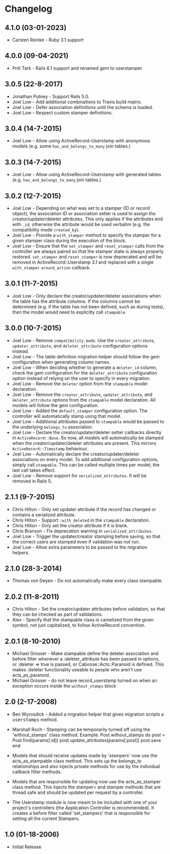  # Changelog
 ## 4.1.0 (03-01-2023)
  * Carsten Reinke    - Ruby 3.1 support

 ## 4.0.0 (09-04-2021)
  * Priit Tark        - Rails 6.1 support and renamed gem to userstamper

 ## 3.0.5 (22-8-2017)
  * Jonathan Putney   - Support Rails 5.0.
  * Joel Low          - Add additional combinations to Travis build matrix.
  * Joel Low          - Defer association definitions until the schema is loaded.
  * Joel Low          - Respect custom stamper definitions.

 ## 3.0.4 (14-7-2015)
  * Joel Low          - Allow using ActiveRecord-Userstamp with anonymous models (e.g. some 
                        `has_and_belongs_to_many` join tables.)
 
 ## 3.0.3 (14-7-2015)
  * Joel Low          - Allow using ActiveRecord-Userstamp with generated tables (e.g. 
                        `has_and_belongs_to_many` join tables.)

 ## 3.0.2 (12-7-2015)
  * Joel Low          - Depending on what was set to a stamper (ID or record object), the
                        association ID or association setter is used to assign the
                        creator/updater/deleter attributes. This only applies if the attributes
                        end with `_id`; otherwise the attribute would be used verbatim (e.g. the
                        compatibility mode `created_by`).
  * Joel Low          - Provide a `with_stamper` method to specify the stamper for a given
                        stamper class during the execution of the block.
  * Joel Low          - Ensure that the `set_stamper` and `reset_stamper` calls from the
                        controller are always paired so that the stamper state is always properly
                        restored. `set_stamper` and `reset_stamper` is now deprecated and will be
                        removed in ActiveRecord::Userstamp 3.1 and replaced with a single
                        `with_stamper` `around_action` callback.

 ## 3.0.1 (11-7-2015)
  * Joel Low          - Only declare the creator/updater/deleter associations when the table has
                        the attribute columns. If the columns cannot be determined (e.g. if the
                        table has not been defined, such as during tests), then the model would
                        need to explicitly call `stampable`.

 ## 3.0.0 (10-7-2015)
  * Joel Low          - Remove `compatibility_mode`. Use the `creator_attribute`,
                        `updater_attribute`, and `deleter_attribute` configuration options instead.
  * Joel Low          - The table definition migration helper should follow the gem configuration
                        when generating column names.
  * Joel Low          - When deciding whether to generate a `deleter_id` column, check the gem
                        configuration for the `deleter_attribute` configuration option instead of
                        relying on the user to specify in every migration.
  * Joel Low          - Remove the `deleter` option from the `stampable` model declaration.
  * Joel Low          - Remove the `creator_attribute`, `updater_attribute`, and `deleter_attribute`
                        options from the `stampable` model declaration. All models will follow
                        the gem configuration.
  * Joel Low          - Added the `default_stamper` configuration option. The controller will
                        automatically stamp using that model.
  * Joel Low          - Additional attributes passed to `stampable` would be passed to the
                        underlying `belongs_to` association.
  * Joel Low          - Declare the creator/updater/deleter setter callbacks directly in
                        `ActiveRecord::Base`. So now, all models will automatically be stamped
                        when the creator/updater/deleter attributes are present. This mirrors
                        `ActiveRecord::Timestamp` behaviour.
  * Joel Low          - Automatically declare the creator/updater/deleter associations on every
                        model. To add additional configuration options, simply call `stampable`.
                        This can be called multiple times per model; the last call takes effect.
  * Joel Low          - Remove support for `serialized_attributes`. It will be removed in Rails 5.

 ## 2.1.1 (9-7-2015)

  * Chris Hilton      - Only set updater attribute if the record has changed or contains a
                        serialized attribute.
  * Chris Hilton      - Support `:with_deleted` in the `stampable` declaration.
  * Chris Hilton      - Only set the creator attribute if it is blank.
  * Chris Branson     - Fix deprecation warning in `serialized_attributes`.
  * Joel Low          - Trigger the updater/creator stamping before saving, so that the correct
                        users are stamped even if validation was not run.
  * Joel Low          - Allow extra parameters to be passed to the migration helpers.

## 2.1.0 (28-3-2014)
  * Thomas von Deyen  - Do not automatically make every class stampable.

## 2.0.2 (11-8-2011)
  * Chris Hilton      - Set the creator/updater attributes before validation, so that they can
                        be checked as part of validations.
  * Alex              - Specify that the stampable class is camelized from the given symbol,
                        not just capitalized, to follow ActiveRecord convention.
## 2.0.1 (8-10-2010)
  * Michael Grosser   -  Make stampable define the deleter association and before filter whenever
                         a :deleter_attribute has been passed in options, or :deleter => true is
                         passed, or Caboose::Acts::Paranoid is defined. This makes :deleter
                         functionality useable to people who aren't use acts_as_paranoid.
  * Michael Grosser   -  do not leave record_userstamp turned on when an exception occurs inside
                         the `without_stamps` block

## 2.0 (2-17-2008)
  * Ben Wyrosdick    - Added a migration helper that gives migration scripts a <tt>userstamps</tt>
                       method.
  * Marshall Roch    - Stamping can be temporarily turned off using the 'without_stamps' class
                       method.
    Example:
      Post.without_stamps do
        post = Post.find(params[:id])
        post.update_attributes(params[:post])
        post.save
      end

  * Models that should receive updates made by 'stampers' now use the acts_as_stampable class
    method. This sets up the belongs_to relationships and also injects private methods for use by
    the individual callback filter methods.

  * Models that are responsible for updating now use the acts_as_stamper class method. This
    injects the stamper= and stamper methods that are thread safe and should be updated per
    request by a controller.

  * The Userstamp module is now meant to be included with one of your project's controllers (the
    Application Controller is recommended). It creates a before filter called 'set_stampers' that
    is responsible for setting all the current Stampers.

## 1.0 (01-18-2006)
  * Initial Release
